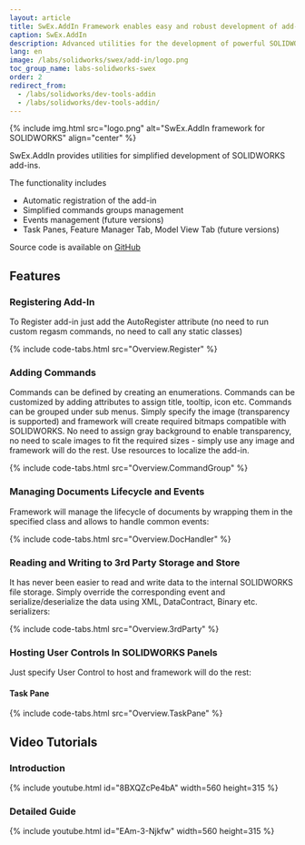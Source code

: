```yaml
---
layout: article
title: SwEx.AddIn Framework enables easy and robust development of add-ins with SOLIDWORKS API
caption: SwEx.AddIn
description: Advanced utilities for the development of powerful SOLIDWORKS add-ins using SOLIDWORKS API in .NET (C# and VB.NET). Framework simplifies the creation and maintaining of commands and UI elements.
lang: en
image: /labs/solidworks/swex/add-in/logo.png
toc_group_name: labs-solidworks-swex
order: 2
redirect_from:
  - /labs/solidworks/dev-tools-addin
  - /labs/solidworks/dev-tools-addin/
---
```

{% include img.html src="logo.png" alt="SwEx.AddIn framework for SOLIDWORKS" align="center" %}

SwEx.AddIn provides utilities for simplified development of SOLIDWORKS add-ins.

The functionality includes

* Automatic registration of the add-in
* Simplified commands groups management
* Events management (future versions)
* Task Panes, Feature Manager Tab, Model View Tab (future versions)

Source code is available on [GitHub](https://github.com/codestackdev/swex-addin)

## Features

### Registering Add-In

To Register add-in just add the AutoRegister attribute (no need to run custom regasm commands, no need to call any static classes)

{% include code-tabs.html src="Overview.Register" %}

### Adding Commands

Commands can be defined by creating an enumerations. Commands can be customized by adding attributes to assign title, tooltip, icon etc. Commands can be grouped under sub menus. Simply specify the image (transparency is supported) and framework will create required bitmaps compatible with SOLIDWORKS. No need to assign gray background to enable transparency, no need to scale images to fit the required sizes - simply use any image and framework will do the rest. Use resources to localize the add-in.

{% include code-tabs.html src="Overview.CommandGroup" %}

### Managing Documents Lifecycle and Events

Framework will manage the lifecycle of documents by wrapping them in the specified class and allows to handle common events:

{% include code-tabs.html src="Overview.DocHandler" %}

### Reading and Writing to 3rd Party Storage and Store

It has never been easier to read and write data to the internal SOLIDWORKS file storage. Simply override the corresponding event and serialize/deserialize the data using XML, DataContract, Binary etc. serializers:

{% include code-tabs.html src="Overview.3rdParty" %}

### Hosting User Controls In SOLIDWORKS Panels

Just specify User Control to host and framework will do the rest:

#### Task Pane

{% include code-tabs.html src="Overview.TaskPane" %}

## Video Tutorials

### Introduction

{% include youtube.html id="8BXQZcPe4bA" width=560 height=315 %}

### Detailed Guide

{% include youtube.html id="EAm-3-Njkfw" width=560 height=315 %}